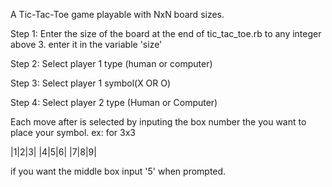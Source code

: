 A Tic-Tac-Toe game playable with NxN board sizes.

Step 1:
	Enter the size of the board at the end of tic_tac_toe.rb to any integer above 3.
	enter it in the variable 'size'

Step 2:
	Select player 1 type (human or computer)

Step 3:
	Select player 1 symbol(X OR O)

Step 4:
	Select player 2 type (Human or Computer)

Each move after is selected by inputing the box number the you want to place your symbol.
ex: for 3x3

|1|2|3|
|4|5|6|
|7|8|9|

if you want the middle box input '5' when prompted.